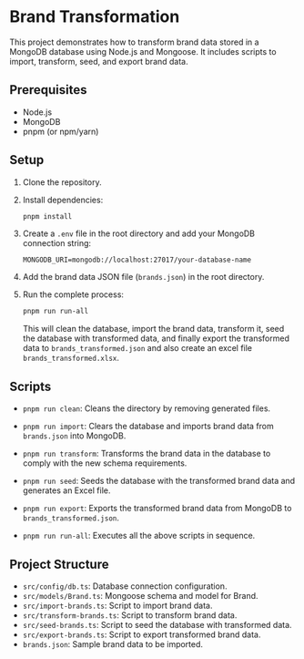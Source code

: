 # Brand Transformation
This project demonstrates how to transform brand data stored in a MongoDB database using Node.js and Mongoose. It includes scripts to import, transform, seed, and export brand data.

## Prerequisites
- Node.js
- MongoDB
- pnpm (or npm/yarn)

## Setup
1. Clone the repository.
2. Install dependencies:
   ```bash
   pnpm install
    ```
3. Create a `.env` file in the root directory and add your MongoDB connection string:
   ```
   MONGODB_URI=mongodb://localhost:27017/your-database-name
   ```

4. Add the brand data JSON file (`brands.json`) in the root directory.

5. Run the complete process:
   ```bash
   pnpm run run-all
   ```
    This will clean the database, import the brand data, transform it, seed the database with transformed data, and finally export the transformed data to `brands_transformed.json` and also create an excel file `brands_transformed.xlsx`. 

## Scripts
- `pnpm run clean`: Cleans the directory by removing generated files.

- `pnpm run import`: Clears the database and imports brand data from `brands.json` into MongoDB.

- `pnpm run transform`: Transforms the brand data in the database to comply with the new schema requirements.

- `pnpm run seed`: Seeds the database with the transformed brand data and generates an Excel file.

- `pnpm run export`: Exports the transformed brand data from MongoDB to `brands_transformed.json`.

- `pnpm run run-all`: Executes all the above scripts in sequence.


## Project Structure
- `src/config/db.ts`: Database connection configuration.
- `src/models/Brand.ts`: Mongoose schema and model for Brand.
- `src/import-brands.ts`: Script to import brand data.
- `src/transform-brands.ts`: Script to transform brand data.
- `src/seed-brands.ts`: Script to seed the database with transformed data.
- `src/export-brands.ts`: Script to export transformed brand data.
- `brands.json`: Sample brand data to be imported.





